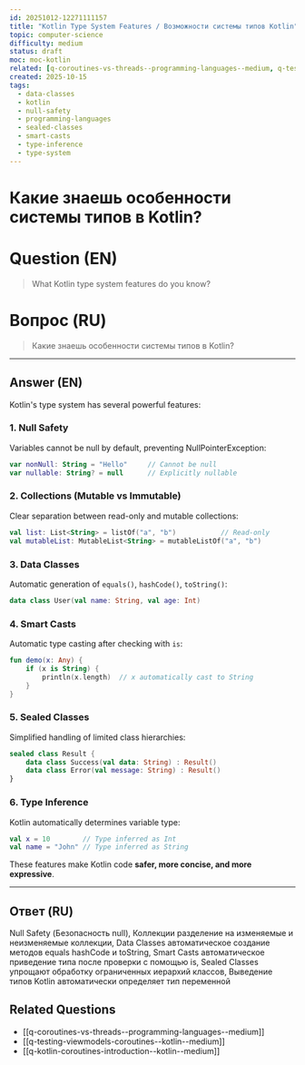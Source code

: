 ```yaml
---
id: 20251012-12271111157
title: "Kotlin Type System Features / Возможности системы типов Kotlin"
topic: computer-science
difficulty: medium
status: draft
moc: moc-kotlin
related: [q-coroutines-vs-threads--programming-languages--medium, q-testing-viewmodels-coroutines--kotlin--medium, q-kotlin-coroutines-introduction--kotlin--medium]
created: 2025-10-15
tags:
  - data-classes
  - kotlin
  - null-safety
  - programming-languages
  - sealed-classes
  - smart-casts
  - type-inference
  - type-system
---
```

# Какие знаешь особенности системы типов в Kotlin?

# Question (EN)
> What Kotlin type system features do you know?

# Вопрос (RU)
> Какие знаешь особенности системы типов в Kotlin?

---

## Answer (EN)

Kotlin's type system has several powerful features:

### 1. Null Safety
Variables cannot be null by default, preventing NullPointerException:
```kotlin
var nonNull: String = "Hello"     // Cannot be null
var nullable: String? = null      // Explicitly nullable
```

### 2. Collections (Mutable vs Immutable)
Clear separation between read-only and mutable collections:
```kotlin
val list: List<String> = listOf("a", "b")           // Read-only
val mutableList: MutableList<String> = mutableListOf("a", "b")
```

### 3. Data Classes
Automatic generation of `equals()`, `hashCode()`, `toString()`:
```kotlin
data class User(val name: String, val age: Int)
```

### 4. Smart Casts
Automatic type casting after checking with `is`:
```kotlin
fun demo(x: Any) {
    if (x is String) {
        println(x.length)  // x automatically cast to String
    }
}
```

### 5. Sealed Classes
Simplified handling of limited class hierarchies:
```kotlin
sealed class Result {
    data class Success(val data: String) : Result()
    data class Error(val message: String) : Result()
}
```

### 6. Type Inference
Kotlin automatically determines variable type:
```kotlin
val x = 10        // Type inferred as Int
val name = "John" // Type inferred as String
```

These features make Kotlin code **safer, more concise, and more expressive**.

---

## Ответ (RU)

Null Safety (Безопасность null), Коллекции разделение на изменяемые и неизменяемые коллекции, Data Classes автоматическое создание методов equals hashCode и toString, Smart Casts автоматическое приведение типа после проверки с помощью is, Sealed Classes упрощают обработку ограниченных иерархий классов, Выведение типов Kotlin автоматически определяет тип переменной

## Related Questions

- [[q-coroutines-vs-threads--programming-languages--medium]]
- [[q-testing-viewmodels-coroutines--kotlin--medium]]
- [[q-kotlin-coroutines-introduction--kotlin--medium]]
